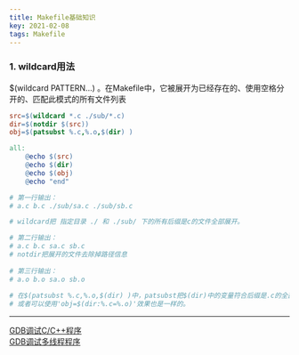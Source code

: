 ```yaml
---
title: Makefile基础知识
key: 2021-02-08
tags: Makefile
---
```


### 1. wildcard用法
$(wildcard PATTERN...) 。在Makefile中，它被展开为已经存在的、使用空格分开的、匹配此模式的所有文件列表
```makefile
src=$(wildcard *.c ./sub/*.c)
dir=$(notdir $(src))
obj=$(patsubst %.c,%.o,$(dir) )

all:
    @echo $(src)
    @echo $(dir)
    @echo $(obj)
    @echo "end"

# 第一行输出：
# a.c b.c ./sub/sa.c ./sub/sb.c

# wildcard把 指定目录 ./ 和 ./sub/ 下的所有后缀是c的文件全部展开。

# 第二行输出：
# a.c b.c sa.c sb.c
# notdir把展开的文件去除掉路径信息
 
# 第三行输出：
# a.o b.o sa.o sb.o
 
# 在$(patsubst %.c,%.o,$(dir) )中，patsubst把$(dir)中的变量符合后缀是.c的全部替换成.o，
# 或者可以使用'obj=$(dir:%.c=%.o)'效果也是一样的。
```

 
----

[GDB调试C/C++程序](http://c.biancheng.net/view/8153.html)  
[GDB调试多线程程序](http://c.biancheng.net/view/8261.html)   

